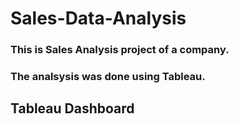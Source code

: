 # Sales-Data-Analysis

### This is Sales Analysis project of a company. 
### The analsysis was done using Tableau.

## Tableau Dashboard
